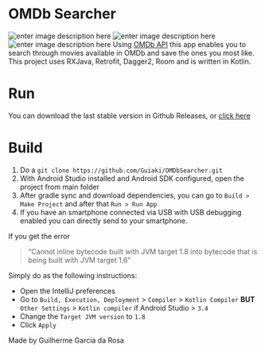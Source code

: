 
# OMDb Searcher
![enter image description here](https://i.imgur.com/1bMnbJk.jpg) ![enter image description here](https://i.imgur.com/HWoXloh.jpg) ![enter image description here](https://i.imgur.com/zIGX4xm.jpg) 
Using [OMDb API](http://www.omdbapi.com/) this app enables you to search through movies available in OMDb and save the ones you most like. 
This project uses RXJava, Retrofit, Dagger2, Room and is written in Kotlin.

# Run
You can download the last stable version in Github Releases, or [click here](https://github.com/Guiaki/OMDbSearcher/releases/download/1.0/app-debug.apk)

# Build

 1. Do a `git clone https://github.com/Guiaki/OMDbSearcher.git`
 2. With Android Studio installed and Android SDK configured, open the project from main folder
 3. After gradle sync and download dependencies, you can go to `Build > Make Project` and after that `Run > Run App`
 4. If you have an smartphone connected via USB with USB debugging enabled you can directly send to your smartphone.

If you get the error 

> "Cannot inline bytecode built with JVM target 1.8 into bytecode that  is being built with JVM target 1.6"

Simply do as the following instructions:

-   Open the IntelliJ preferences
-   Go to  `Build, Execution, Deployment`  >  `Compiler`  >  `Kotlin Compiler`  **BUT**  `Other Settings`  >  `Kotlin compiler`  if Android Studio >  `3.4`
-   Change the  `Target JVM version`  to  `1.8`
-   Click  `Apply`

Made by Guilherme Garcia da Rosa

